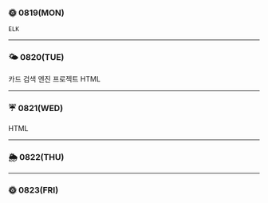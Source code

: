 
### 🌞 0819(MON)
    ELK
---

### 🌤 0820(TUE)
  카드 검색 엔진 프로젝트
  HTML

---

### ☔ 0821(WED)
  HTML
  
---

### 🌦 0822(THU)


---

### 🌞 0823(FRI)
